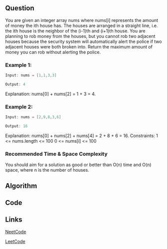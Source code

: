 ## Question
You are given an integer array nums where nums[i] represents the amount of money the ith house has. The houses are arranged in a straight line, i.e. the ith house is the neighbor of the (i-1)th and (i+1)th house.
You are planning to rob money from the houses, but you cannot rob two adjacent houses because the security system will automatically alert the police if two adjacent houses were both broken into.
Return the maximum amount of money you can rob without alerting the police.
### Example 1:


```java
Input: nums = [1,1,3,3]

Output: 4

```
Explanation: nums[0] + nums[2] = 1 + 3 = 4.
### Example 2:


```java
Input: nums = [2,9,8,3,6]

Output: 16

```
Explanation: nums[0] + nums[2] + nums[4] = 2 + 8 + 6 = 16.
Constraints:
1 <= nums.length <= 100
0 <= nums[i] <= 100


### Recommended Time & Space Complexity

You should aim for a solution as good or better than O(n) time and O(n) space, where n is the number of houses.






## Algorithm

## Code

## Links

[NeetCode](https://neetcode.io/problems/house-robber)

[LeetCode](https://leetcode.com/problems/house-robber)
